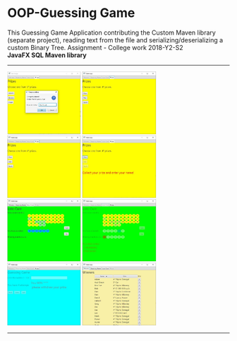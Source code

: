 # OOP-Guessing Game

This Guessing Game Application contributing the Custom Maven library (separate project), reading text from the file and serializing/deserializing a custom Binary Tree. Assignment - College work 2018-Y2-S2 <br>
<b>JavaFX SQL Maven library</b>

-----


<img alt="OOP-Guessing Game" src="https://raw.githubusercontent.com/Michael-Beno/OOP-GuessingGame/master/images/CollectPrice5.JPG" width="33%" >
<img alt="OOP-Guessing Game" src="https://github.com/Michael-Beno/OOP-GuessingGame/blob/master/images/Prize4.JPG" width="33%" >

<img alt="OOP-Guessing Game" src="https://github.com/Michael-Beno/OOP-GuessingGame/blob/master/images/Prize4.JPG" width="33%" >
<img alt="OOP-Guessing Game" src="https://github.com/Michael-Beno/OOP-GuessingGame/blob/master/images/Prize-not-collecetd.JPG" width="33%" >
<img alt="OOP-Guessing Game" src="https://github.com/Michael-Beno/OOP-GuessingGame/blob/master/images/LotoCure.JPG" width="33%" >

<img alt="OOP-Guessing Game" src="https://github.com/Michael-Beno/OOP-GuessingGame/blob/master/images/LotoWin5.JPG" width="33%" >
<img alt="OOP-Guessing Game" src="https://github.com/Michael-Beno/OOP-GuessingGame/blob/master/images/GuessingGameWin.JPG" width="33%" >
<img alt="OOP-Guessing Game" src="https://github.com/Michael-Beno/OOP-GuessingGame/blob/master/images/Winners.JPG" width="33%" >

-----
